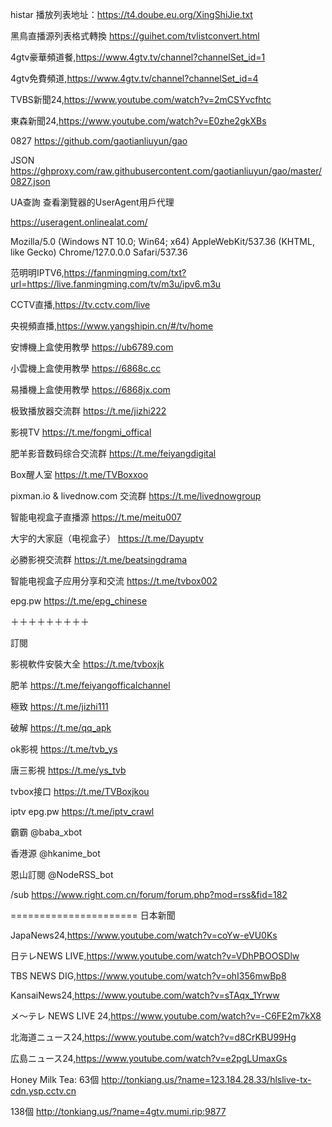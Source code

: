histar 播放列表地址：https://t4.doube.eu.org/XingShiJie.txt

黑鳥直播源列表格式轉換 https://guihet.com/tvlistconvert.html

4gtv豪華頻道餐,https://www.4gtv.tv/channel?channelSet_id=1

4gtv免費頻道,https://www.4gtv.tv/channel?channelSet_id=4

TVBS新聞24,https://www.youtube.com/watch?v=2mCSYvcfhtc

東森新聞24,https://www.youtube.com/watch?v=E0zhe2gkXBs

0827 https://github.com/gaotianliuyun/gao

JSON https://ghproxy.com/raw.githubusercontent.com/gaotianliuyun/gao/master/0827.json

UA查詢 查看瀏覽器的UserAgent用戶代理

https://useragent.onlinealat.com/

Mozilla/5.0 (Windows NT 10.0; Win64; x64) AppleWebKit/537.36 (KHTML, like Gecko) Chrome/127.0.0.0 Safari/537.36

范明明IPTV6,https://fanmingming.com/txt?url=https://live.fanmingming.com/tv/m3u/ipv6.m3u

CCTV直播,https://tv.cctv.com/live

央視頻直播,https://www.yangshipin.cn/#/tv/home

安博機上盒使用教學 https://ub6789.com

小雲機上盒使用教學 https://6868c.cc

易播機上盒使用教學 https://6868jx.com

极致播放器交流群 https://t.me/jizhi222

影視TV https://t.me/fongmi_offical

肥羊影音数码综合交流群 https://t.me/feiyangdigital

Box醒人室 https://t.me/TVBoxxoo

pixman.io & livednow.com 交流群 https://t.me/livednowgroup

智能电视盒子直播源 https://t.me/meitu007

大宇的大家庭（电视盒子） https://t.me/Dayuptv

必勝影視交流群 https://t.me/beatsingdrama

智能电视盒子应用分享和交流 https://t.me/tvbox002

epg.pw https://t.me/epg_chinese

＋＋＋＋＋＋＋＋＋

訂閱

影視軟件安裝大全 https://t.me/tvboxjk

肥羊 https://t.me/feiyangofficalchannel

極致 https://t.me/jizhi111

破解 https://t.me/qq_apk

ok影視 https://t.me/tvb_ys

唐三影視 https://t.me/ys_tvb

tvbox接口 https://t.me/TVBoxjkou

iptv epg.pw https://t.me/iptv_crawl

霸霸 @baba_xbot

香港源 @hkanime_bot

恩山訂閱 @NodeRSS_bot

/sub https://www.right.com.cn/forum/forum.php?mod=rss&fid=182

======================
日本新聞

JapaNews24,https://www.youtube.com/watch?v=coYw-eVU0Ks

日テレNEWS LIVE,https://www.youtube.com/watch?v=VDhPBOOSDlw

TBS NEWS DIG,https://www.youtube.com/watch?v=ohI356mwBp8

KansaiNews24,https://www.youtube.com/watch?v=sTAqx_1Yrww

メ～テレ NEWS LIVE 24,https://www.youtube.com/watch?v=-C6FE2m7kX8

北海道ニュース24,https://www.youtube.com/watch?v=d8CrKBU99Hg

広島ニュース24,https://www.youtube.com/watch?v=e2pgLUmaxGs



Honey Milk Tea:
63個 http://tonkiang.us/?name=123.184.28.33/hlslive-tx-cdn.ysp.cctv.cn

138個
http://tonkiang.us/?name=4gtv.mumi.rip:9877
